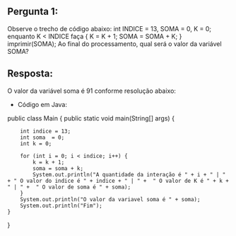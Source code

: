## Pergunta 1:
Observe o trecho de código abaixo:
int INDICE = 13, SOMA = 0, K = 0;
enquanto K < INDICE faça
{
K = K + 1;
SOMA = SOMA + K;
}
imprimir(SOMA);
Ao final do processamento, qual será o valor da variável SOMA?


## Resposta:

O valor da variável soma é 91 conforme resolução abaixo:

* Código em Java:

public class Main {
    public static void main(String[] args) {

        int indice = 13;
        int soma  = 0;
        int k = 0;

        for (int i = 0; i < indice; i++) {
            k = k + 1;
            soma = soma + k;
            System.out.println("A quantidade da interação é " + i + " | " + " O valor do indice é " + indice + " | " +  " O valor de K é " + k +  " | " +  " O valor de soma é " + soma);
        }
        System.out.println("O valor da variavel soma é " + soma);
        System.out.println("Fim");
    }

}
